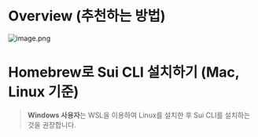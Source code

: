 # Overview (추천하는 방법)

![image.png](attachment:82e957bc-7581-4b9e-89f8-3827f6d5577b:image.png)

# Homebrew로 Sui CLI 설치하기 (Mac, Linux 기준)
  
> **Windows 사용자**는 WSL을 이용하여 Linux를 설치한 후 Sui CLI를 설치하는 것을 권장합니다.

